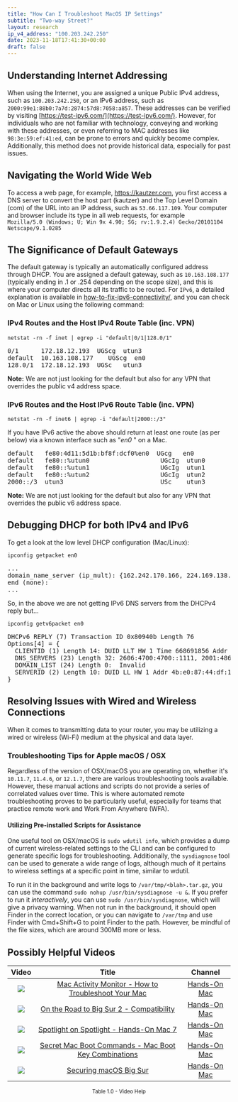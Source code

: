 ```yaml
---
title: "How Can I Troubleshoot MacOS IP Settings"
subtitle: "Two-way Street?"
layout: research
ip_v4_address: "100.203.242.250"
date: 2023-11-18T17:41:30+00:00
draft: false
---
```


## Understanding Internet Addressing

When using the Internet, you are assigned a unique Public IPv4 address, such as ```100.203.242.250```, or an IPv6 address, such as ```2000:99e1:88b0:7a7d:2874:57d8:7058:a857```. These addresses can be verified by visiting [https://test-ipv6.com/](https://test-ipv6.com/). However, for individuals who are not familiar with technology, conveying and working with these addresses, or even referring to MAC addresses like ```98:3e:59:ef:41:ed```, can be prone to errors and quickly become complex. Additionally, this method does not provide historical data, especially for past issues.
## Navigating the World Wide Web

To access a web page, for example, https://kautzer.com, you first access a DNS server to convert the host part (kautzer) and the Top Level Domain (com) of the URL into an IP address, such as ```53.66.117.109```. Your computer and browser include its type in all web requests, for example <br>```Mozilla/5.0 (Windows; U; Win 9x 4.90; SG; rv:1.9.2.4) Gecko/20101104 Netscape/9.1.0285```
## The Significance of Default Gateways

The default gateway is typically an automatically configured address through DHCP. You are assigned a default gateway, such as ```10.163.108.177``` (typically ending in .1 or .254 depending on the scope size), and this is where your computer directs all its traffic to be routed. For ```IPv6```, a detailed explanation is available in [how-to-fix-ipv6-connectivity/](/blog/how-to-fix-ipv6-connectivity/), and you can check on Mac or Linux using the following command:
### IPv4 Routes and the Host IPv4 Route Table (inc. VPN)
```netstat -rn -f inet | egrep -i "default|0/1|128.0/1"```

<pre>
0/1      172.18.12.193  UGScg  utun3
default  10.163.108.177    UGScg  en0
128.0/1  172.18.12.193  UGSc   utun3</pre>

**Note:** We are not just looking for the default but also for any VPN that overrides the public v4 address space.

### IPv6 Routes and the Host IPv6 Route Table (inc. VPN)
```netstat -rn -f inet6 | egrep -i "default|2000::/3"```

If you have IPv6 active the above should return at least one route (as per below) via a known interface such as "_en0_ " on a Mac. 

<pre>
default   fe80:4d11:5d1b:bf8f:dcf0%en0  UGcg   en0
default   fe80::%utun0                   UGcIg  utun0
default   fe80::%utun1                   UGcIg  utun1
default   fe80::%utun2                   UGcIg  utun2
2000::/3  utun3                          USc    utun3</pre>

**Note:** We are not just looking for the default but also for any VPN that overrides the public v6 address space.
<br>

## Debugging DHCP for both IPv4 and IPv6

To get a look at the low level DHCP configuration (Mac/Linux): 

```ipconfig getpacket en0```

<pre>
...
domain_name_server (ip_mult): {162.242.170.166, 224.169.138.112}
end (none):
...</pre>

So, in the above we are not getting IPv6 DNS servers from the DHCPv4 reply but...

```ipconfig getv6packet en0```

<pre>
DHCPv6 REPLY (7) Transaction ID 0x80940b Length 76
Options[4] = {
  CLIENTID (1) Length 14: DUID LLT HW 1 Time 668691856 Addr 98:3e:59:ef:41:ed
  DNS_SERVERS (23) Length 32: 2606:4700:4700::1111, 2001:4860:4860::8844
  DOMAIN_LIST (24) Length 0:  Invalid
  SERVERID (2) Length 10: DUID LL HW 1 Addr 4b:e0:87:44:df:1f
}</pre>




## Resolving Issues with Wired and Wireless Connections
When it comes to transmitting data to your router, you may be utilizing a wired or wireless (Wi-Fi) medium at the physical and data layer.
### Troubleshooting Tips for Apple macOS / OSX
Regardless of the version of OSX/macOS you are operating on, whether it's ```10.11.7```, ```11.4.6```, or ```12.1.7```, there are various troubleshooting tools available. However, these manual actions and scripts do not provide a series of correlated values over time. This is where automated remote troubleshooting proves to be particularly useful, especially for teams that practice remote work and Work From Anywhere (WFA).
#### Utilizing Pre-installed Scripts for Assistance
One useful tool on OSX/macOS is ```sudo wdutil info```, which provides a dump of current wireless-related settings to the CLI and can be configured to generate specific logs for troubleshooting. Additionally, the ```sysdiagnose``` tool can be used to generate a wide range of logs, although much of it pertains to wireless settings at a specific point in time, similar to wdutil.

To run it in the background and write logs to ```/var/tmp/<blah>.tar.gz```, you can use the command ```sudo nohup /usr/bin/sysdiagnose -u &```. If you prefer to run it *interactively*, you can use ```sudo /usr/bin/sysdiagnose```, which will give a privacy warning. When not run in the background, it should open Finder in the correct location, or you can navigate to ```/var/tmp``` and use Finder with Cmd+Shift+G to point Finder to the path. However, be mindful of the file sizes, which are around 300MB more or less.
## Possibly Helpful Videos

<link href="/plugins/lity/css/lity.min.css" rel="stylesheet">
<script src="/plugins/lity/js/lity.min.js"></script>
<div class="table1-start"></div>

|Video | Title | Channel |
| :---: | :---: | :---: |
|<a href="https://www.youtube.com/watch?v=TWzWd_DiaJ0" data-lity><img src="https://i.ytimg.com/vi/TWzWd_DiaJ0/default.jpg" class="img-fluid"></a>|<a href="https://www.youtube.com/watch?v=TWzWd_DiaJ0" data-lity>Mac Activity Monitor - How to Troubleshoot Your Mac</a>|<a target="_blank" href="https://www.youtube.com/channel/UCg43DP8MdHVcl4rFK_delBg" >Hands-On Mac</a>|
|<a href="https://www.youtube.com/watch?v=HEbK-Tignuc" data-lity><img src="https://i.ytimg.com/vi/HEbK-Tignuc/default.jpg" class="img-fluid"></a>|<a href="https://www.youtube.com/watch?v=HEbK-Tignuc" data-lity>On the Road to Big Sur 2 - Compatibility</a>|<a target="_blank" href="https://www.youtube.com/channel/UCg43DP8MdHVcl4rFK_delBg" >Hands-On Mac</a>|
|<a href="https://www.youtube.com/watch?v=RslZ4W1EPqk" data-lity><img src="https://i.ytimg.com/vi/RslZ4W1EPqk/default.jpg" class="img-fluid"></a>|<a href="https://www.youtube.com/watch?v=RslZ4W1EPqk" data-lity>Spotlight on Spotlight - Hands-On Mac 7</a>|<a target="_blank" href="https://www.youtube.com/channel/UCg43DP8MdHVcl4rFK_delBg" >Hands-On Mac</a>|
|<a href="https://www.youtube.com/watch?v=VwNYWAxHCgM" data-lity><img src="https://i.ytimg.com/vi/VwNYWAxHCgM/default.jpg" class="img-fluid"></a>|<a href="https://www.youtube.com/watch?v=VwNYWAxHCgM" data-lity>Secret Mac Boot Commands - Mac Boot Key Combinations</a>|<a target="_blank" href="https://www.youtube.com/channel/UCg43DP8MdHVcl4rFK_delBg" >Hands-On Mac</a>|
|<a href="https://www.youtube.com/watch?v=7KdhJimuhNw" data-lity><img src="https://i.ytimg.com/vi/7KdhJimuhNw/default.jpg" class="img-fluid"></a>|<a href="https://www.youtube.com/watch?v=7KdhJimuhNw" data-lity>Securing macOS Big Sur</a>|<a target="_blank" href="https://www.youtube.com/channel/UCg43DP8MdHVcl4rFK_delBg" >Hands-On Mac</a>|

<center><small>Table 1.0 - Video Help</small></center>
 <br>
<div class="table1-end"></div>
<script type="text/javascript">
(function() {
    $('div.table1-start').nextUntil('div.table1-end', 'table').addClass('table thead-dark table-striped table-responsive rounded').attr('id', 't1');
    $('#t1').find('thead').addClass('thead-dark');
})();
</script>
